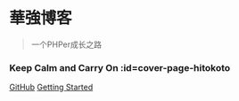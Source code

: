# 華強博客

> 一个PHPer成长之路

### Keep Calm and Carry On :id=cover-page-hitokoto

[GitHub](https://github.com/WarnerYang)
[Getting Started](#main)
